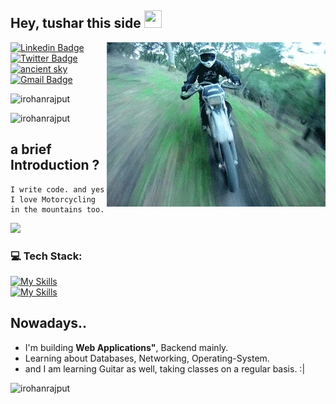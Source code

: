 

## Hey, tushar this side <img src="https://media.giphy.com/media/hvRJCLFzcasrR4ia7z/giphy.gif" width="28px" height="28px">
<img src = 'https://github.com/irohanrajput/irohanrajput/blob/main/bike.gif' alt = 'Awesome Matrix Code' align='right'/>

[![Linkedin Badge](https://img.shields.io/badge/-irohanrajput-blue?style=flat-square&logo=Linkedin&logoColor=white&link=https://www.linkedin.com/in/irohanrajput)](https://www.linkedin.com/in/irohanrajput) 
[![Twitter Badge](https://img.shields.io/badge/-irohanrajput-blue?style=flat-square&logo=Twitter&logoColor=white&link=https://www.twitter.com/irohanrajput/)](https://www.x.com/irohanrajput) 
[![ancient sky](https://img.shields.io/badge/-ancientSkyy-AD2D63?style=flat-square&logo=Instagram&logoColor=white&link=https://www.instagram.com/ancientSkyy/)](https://www.instagram.com/ancientskyy/) 
[![Gmail Badge](https://img.shields.io/badge/-itusharsingh27@gmail.com-c14438?style=flat-square&logo=Gmail&logoColor=white&link=mailto:itusharsingh27@gmail.com)](mailto:itusharsingh27@gmail.com)
<p align="left"> <img src="https://komarev.com/ghpvc/?username=irohanrajput" alt="irohanrajput" /> </p>


<img src="https://github-readme-stats.vercel.app/api/top-langs?username=irohanrajput&show_icons=true&locale=en&layout=compact" alt="irohanrajput" />

## a brief Introduction ?
 ```
I write code. and yes I love Motorcycling in the mountains too.
 ```

![](https://github-readme-stats.vercel.app/api?username=irohanrajput&show_icons=true&hide=[%22issues%22])



<div style="max-width: 70%;">
	
### 💻 Tech Stack:
[![My Skills](https://skillicons.dev/icons?i=python,django,fastapi,flask,docker,git,linux,sqlite,postgres,mongodb)](https://skillicons.dev) <br/>
[![My Skills](https://skillicons.dev/icons?i=cpp,html,css,javascript,react,express,prisma,bootstrap,postman)](https://skillicons.dev) 

</div>

## Nowadays..
* I'm building **Web Applications"**, Backend mainly.
* Learning about Databases, Networking, Operating-System.
* and I am learning Guitar as well, taking classes on a regular basis. :|
  <br/>


<img src="https://github-readme-streak-stats.herokuapp.com/?user=irohanrajput&" alt="irohanrajput" />


<br>
